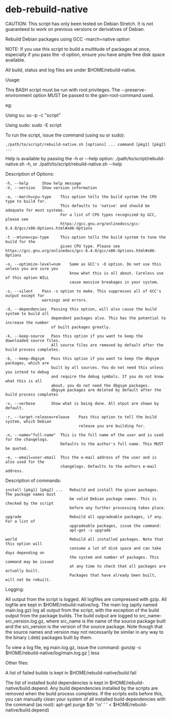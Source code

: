 # deb-rebuild-native

CAUTION:	This script has only been tested on Debian Stretch. It is not guaranteed
			to work on previous versions or derivatives of Debian.

Rebuild Debian packages using GCC -march=native option

NOTE: If you use this script to build a multitude of packages at once,
      especially if you pass the -d option, ensure you have ample free
      disk space available.

All build, status and log files are under $HOME/rebuild-native.

Usage:

This BASH script must be run with root privileges. The --preserve-environment
option MUST be passed to the gain-root-command used.

eg:

Using su: su -p -c "script"

Using sudo: sudo -E script

To run the script, issue the command (using su or sudo):

	./path/to/script/rebuild-native.sh [options] ... command [pkg1] [pkg2] ...

Help is available by passing the -h or --help option:
	./path/to/script/rebuild-native.sh -h, or
	./path/to/script/rebuild-native.sh --help

Description of Options:

	-h, --help		Show help message
	-V, --version	Show version information
	
	-a, --march=cpu-type	This option tells the build system the CPU type to build for.
							This defaults to 'native' and should be adequate for most systems.
							For a list of CPU types recognized by GCC, please see
							https://gcc.gnu.org/onlinedocs/gcc-6.4.0/gcc/x86-Options.html#x86-Options
							
	-t --mtune=cpu-type		This option tells the build system to tune the build for the
							given CPU type. Please see https://gcc.gnu.org/onlinedocs/gcc-6.4.0/gcc/x86-Options.html#x86-Options
	
	-o, --optimize-level=num	Same as GCC's -O option. Do not use this unless you are sure you
								know what this is all about. Careless use of this option WILL
								cause massive breakages in your system.
	
	-s, --silent	Pass -s option to make. This suppresses all of GCC's output except for
					warnings and errors.
					
	-d, --dependencies	Passing this option, will also cause the build system to build all
						dependent packages also. This has the potential to increase the number
						of built packages greatly.
	
	-k, --keep-source	Pass this option if you want to keep the downloaded source files.
						All source files are removed by default after the build process completes.
	
	-b, --keep-dbgsym	Pass this option if you want to keep the dbgsym packages, which are
						built by all sources. You do not need this unless you intend to debug
						and require the debug symbols. If you do not know what this is all
						about, you do not need the dbgsym packages.
						dbgsym packages are deleted by default after the build process completes
	
	-v, --verbose		Show what is being done. All otput are shown by default.
	
	-r, --target-release=release	Pass this option to tell the build system, which Debian
									release you are building for.
	
	-n, --name="full-name"	This is the full name of the user and is used for the changelogs.
							Defaults to the author's full name. This MUST be quoted.
	
	-e, --email=user-email	This the e-mail address of the user and is also used for the
							changelogs. Defaults to the authors e-mail address.
	

Description of commands:

	install [pkg1] [pkg2] ...	Rebuild and install the given packages. The package names must
								be valid Debian package names. This is checked by the script
								before any further processing takes place.
	
	upgrade						Rebuild all upgradeable packages, if any. For a list of
								upgradeable packages, issue the command:
								apt-get -s upgrade
	
	world						Rebuild all installed packages. Note that this option will
								consume a lot of disk space and can take days depending on
								the system and number of packages. This command may be issued
								at any time to check that all packages are actually built.
								Packages that have already been built, will not be rebuilt.
	

Logging:

All output from the script is logged. All logfiles are compressed with gzip.
All logfile are kept in $HOME/rebuild-native/log. The main log (aptly named main.log.gz)
log all output from the script, with the exception of the build output from the package
builds. The build output are logged to src_name-src_version.log.gz, where src_name is the
name of the source package built and the src_version is the version of the source package.
Note though that the source names and version may not necessarily be similar in any way
to the binary (.deb) packages built by them.

To view a log file, eg main.log.gz, issue the command:
	gunzip -c $HOME/rebuild-native/log/main.log.gz | less

Other files:

A list of failed builds is kept in $HOME/rebuild-native/build.fail

The list of installed build dependencies is kept in $HOME/rebuild-native/build.depend.
Any build dependencies installed by the scripts are removed when the build process completes.
If the scripts exits before this, you can manually clean your system of all installed
build dependencies with the command (as root):
	apt-get purge $(tr '\n' ' ' < $HOME/rebuild-native/build.depend)

